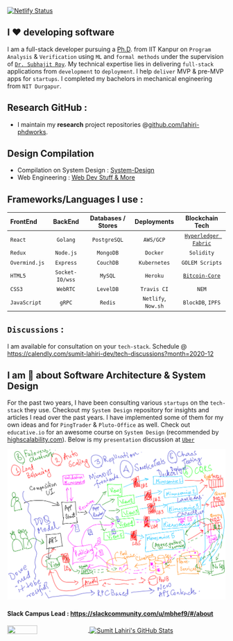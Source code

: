 [![Netlify Status](https://api.netlify.com/api/v1/badges/b7d665b3-a61d-42e1-a5d9-9916132a85dc/deploy-status)](https://app.netlify.com/sites/lahiri/deploys)

## I ❤️ developing software

I am a full-stack developer pursuing a [Ph.D](https://github.com/lahiri-phdworks). from IIT Kanpur on `Program Analysis` & `Verification` using `ML` and `formal methods` under the supervision of [`Dr. Subhajit Roy`](https://www.cse.iitk.ac.in/users/subhajit/). My technical expertise lies in delivering `full-stack` applications from `development` to `deployment`. I help `deliver` MVP & pre-MVP apps for `startups`.  I completed my bachelors in mechanical engineering from `NIT Durgapur`.

## Research GitHub : 

- I maintain my **research** project repositories @[github.com/lahiri-phdworks](https://github.com/lahiri-phdworks). 

## Design Compilation

- Compilation on System Design : [System-Design](https://github.com/codersguild/System-Design/blob/master/README.md)
- Web Engineering : [Web Dev Stuff & More](https://github.com/codersguild/System-Design/blob/master/Web%20Development%20-%20Engineering/README.md)

## Frameworks/Languages I use : 

| FrontEnd    | BackEnd     | Databases / Stores    | Deployments | Blockchain Tech | 
| :---        |    :----:   |     :----:    |      :----:              |  :----:   |
| `React`     | `Golang`    | `PostgreSQL`  | `AWS/GCP`             | [`Hyperledger Fabric`](https://github.com/lahiri-phdworks/fabric-verify) |
| `Redux`     | `Node.js`   | `MongoDB`     | `Docker`                 | `Solidity` |
| `Overmind.js`| `Express`   | `CouchDB`     | `Kubernetes`             | `GOLEM Scripts` |
| `HTML5`     | `Socket-IO/wss` | `MySQL`       | `Heroku`         | [`Bitcoin-Core`](https://github.com/lahiri-phdworks/bitcoin) |
| `CSS3`      | `WebRTC`    | `LevelDB`     | `Travis CI`              | `NEM` |
| `JavaScript`| `gRPC`      |   `Redis`   | `Netlify`, `Now.sh`        | `BlockDB`, `IPFS` |

## `Discussions` : 

I am available for consultation on your `tech-stack`. Schedule @ https://calendly.com/sumit-lahiri-dev/tech-discussions?month=2020-12

## I am 🤩 about Software Architecture & System Design

For the past two years, I have been consulting various `startups` on the `tech-stack` they use. Checkout my `System Design` repository for insights and articles I read over the past years. I have implemented some of them for my own ideas and for `PingTrader` & `Pluto-Office` as well. Check out `educative.io` for an awesome course on `System Design` (recommended by [highscalability.com](https://www.highscalability.com)). Below is my `presentation` discussion at [`Uber`](https://eng.uber.com/locations/bangalore/)

![Uber Tech Presentation](https://raw.githubusercontent.com/codersguild/codersguild/master/images/uber_tech.png)

#### Slack Campus Lead : https://slackcommunity.com/u/mbhef9/#/about 

<a href="https://github.com/codersguild">
  <img align="center" height="35%" width="37%"  src="https://github-readme-stats.vercel.app/api/top-langs/?username=codersguild&show_icons=true&theme=light&line_height=30" />
</a>
<a href="https://github.com/codersguild">
 <img align="center"  height="75%" width="60%" src="https://github-readme-stats.vercel.app/api?username=codersguild&count_private=true&show_icons=true&theme=light&line_height=30" alt="Sumit Lahiri's GitHub Stats"/>
  </a>
